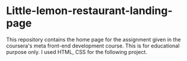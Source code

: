 # Little-lemon-restaurant-landing-page
This repository contains the home page for the assignment given in the coursera's meta front-end development course. This is for educational purpose only. I used HTML, CSS for the following project.
